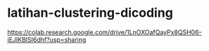 # latihan-clustering-dicoding

https://colab.research.google.com/drive/1LnOXOafQayPx8QSH06-iEJIKBlSI6dhf?usp=sharing
